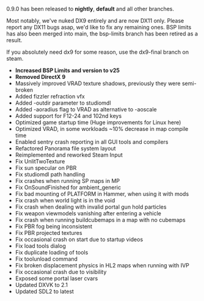 0.9.0 has been released to **nightly**, **default** and all other branches.

Most notably, we've nuked DX9 entirely and are now DX11 only. Please report any DX11 bugs asap, we'd like to fix any remaining ones.
BSP limits has also been merged into main, the bsp-limits branch has been retired as a result.

If you absolutely need dx9 for some reason, use the dx9-final branch on steam.

* **Increased BSP Limits and version to v25**
* **Removed DirectX 9**
* Massively improved VRAD texture shadows, previously they were semi-broken
* Added fizzler refraction vfx
* Added -outdir parameter to studiomdl
* Added -aoradius flag to VRAD as alternative to -aoscale
* Added support for F12-24 and 102nd keys
* Optimized game startup time (Huge improvements for Linux here)
* Optimized VRAD, in some workloads ~10% decrease in map compile time
* Enabled sentry crash reporting in all GUI tools and compilers
* Refactored Panorama file system layout
* Reimplemented and reworked Steam Input
* Fix UnlitTwoTexture
* Fix sun specular on PBR
* Fix studiomdl path handling
* Fix crashes when running SP maps in MP
* Fix OnSoundFinished for ambient_generic
* Fix bad mounting of PLATFORM in Hammer, when using it with mods
* Fix crash when world light is in the void
* Fix crash when dealing with invalid portal gun hold particles
* Fix weapon viewmodels vanishing after entering a vehicle
* Fix crash when running buildcubemaps in a map with no cubemaps
* Fix PBR fog being inconsistent
* Fix PBR projected textures
* Fix occasional crash on start due to startup videos
* Fix load tools dialog
* Fix duplicate loading of tools
* Fix toolunload command
* Fix broken displacement physics in HL2 maps when running with IVP
* Fix occasional crash due to visibility
* Exposed some portal laser cvars
* Updated DXVK to 2.1
* Updated SDL2 to latest
